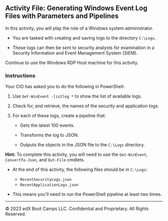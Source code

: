 ## Activity File: Generating Windows Event Log Files with Parameters and Pipelines

In this activity, you will play the role of a Windows system administrator. 

- You are tasked with creating and saving logs to the directory `C:\Logs`.

- These logs can then be sent to security analysts for examination in a Security Information and Event Management System (SIEM). 

Continue to use the Windows RDP Host machine for this activity. 

### Instructions

Your CIO has asked you to do the following in PowerShell:

1. Use `Get-WinEvent -listlog *` to show the list of available logs.

2. Check for, and retrieve, the names of the security and application logs.

3. For each of these logs, create a pipeline that:

    - Gets the latest 100 events.

    - Transforms the log to JSON.

    - Outputs the objects in the JSON file to the `C:\Logs` directory.

**Hint:** To complete this activity, you will need to use the `Get-WinEvent`, `ConvertTo-Json`, and `Out-File` cmdlets.

- At the end of this activity, the following files should be in `C:\Logs`:

    - `RecentSecurityLogs.json`
    - `RecentApplicationLogs.json`

- This means you'll need to run the PowerShell pipeline at least two times.

---
© 2023 edX Boot Camps LLC. Confidential and Proprietary. All Rights Reserved.
